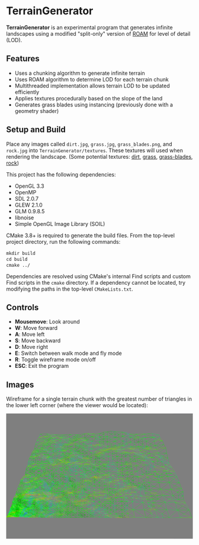 # TerrainGenerator

**TerrainGenerator** is an experimental program that generates infinite landscapes using a modified
"split-only" version of [ROAM](https://graphics.llnl.gov/ROAM/roam.pdf) for level of detail (LOD).

## Features
- Uses a chunking algorithm to generate infinite terrain
- Uses ROAM algorithm to determine LOD for each terrain chunk
- Multithreaded implementation allows terrain LOD to be updated efficiently
- Applies textures procedurally based on the slope of the land
- Generates grass blades using instancing (previously done with a geometry shader)

## Setup and Build
Place any images called `dirt.jpg`, `grass.jpg`, `grass_blades.png`, and `rock.jpg` into
`TerrainGenerator/textures`. These textures will used when rendering the landscape.
(Some potential textures: [dirt](https://www.textures.com/download/soilrough0039/8661),
 [grass](http://texturelib.com/texture/?path=/Textures/grass/grass/grass_grass_0048),
 [grass-blades](https://opengameart.org/content/grass-blades-alpha-card-texture-side-view),
 [rock](https://www.textures.com/download/cliffs0464/94319))

This project has the following dependencies:
- OpenGL 3.3
- OpenMP
- SDL 2.0.7
- GLEW 2.1.0
- GLM 0.9.8.5
- libnoise
- Simple OpenGL Image Library (SOIL)

CMake 3.8+ is required to generate the build files. From the top-level project directory, run the following commands:
```shell
mkdir build
cd build
cmake ../
```
Dependencies are resolved using CMake's internal Find scripts and custom Find scripts in the `cmake` directory.
If a dependency cannot be located, try modifying the paths in the top-level `CMakeLists.txt`.

## Controls
- **Mousemove**: Look around
- **W**: Move forward
- **A**: Move left
- **S**: Move backward
- **D**: Move right
- **E**: Switch between walk mode and fly mode
- **R**: Toggle wireframe mode on/off
- **ESC**: Exit the program

## Images
Wireframe for a single terrain chunk with the greatest number of triangles in the lower left corner
(where the viewer would be located):

![ROAM Wireframe](images/roam_wireframe.png)
